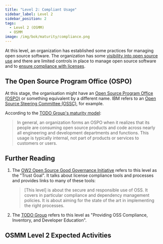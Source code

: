 ```yaml
---
title: "Level 2: Compliant Usage"
sidebar_label: Level 2
sidebar_position: 2
tags:
  - Level 2 (OSMM)
  - OSMM
image: /img/bok/maturity/compliance.png
---
```


At this level, an organization has established some practices for managing open source software.  The organization has some [visibility into open source use](../Activities/Level-2/Software-Inventory) and there are limited controls in place to manage open source software and to [ensure compliance with licenses](../Activities/Level-2/License-Management).

## The Open Source Program Office (OSPO)

At this stage, the organisation might have an [Open Source Program Office (OSPO)](../Roles/OSPO) or something equivalent by a different name.  IBM refers to an [Open Source Steering Committee (OSSC)](https://citeseerx.ist.psu.edu/viewdoc/download?doi=10.1.1.136.5657&rep=rep1&type=pdf), for example.

According to the [TODO Group's maturity model](../Training/Evolution-OSPO): 

> In general, an organization forms an OSPO when it realizes that its people are consuming open source products and code across nearly all engineering and development departments and functions. This usage is typically internal, not part of products or services to customers or users.

## Further Reading

1. The [OW2 Open Source Good Governance Initiative](https://www.ow2.org/view/OSS_Governance/Level_2) refers to this level as the "Trust Goal".  It talks about license compliance tools and processes and provides links to many of these tools:

    > [This level] is about the secure and responsible use of OSS. It covers in particular compliance and dependency management policies. It is about aiming for the state of the art in implementing the right processes.

2. The [TODO Group](https://8112310.fs1.hubspotusercontent-na1.net/hubfs/8112310/LF%20Research/Evolution%20of%20the%20Open%20Source%20Program%20Office%20-%20Report.pdf) refers to this level as "Providing OSS Compliance,
Inventory, and Developer Education".

## OSMM Level 2 Expected Activities

<BokTagList tag="Level 2 (OSMM)" filter="Activities" />